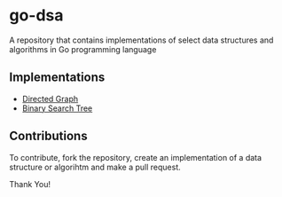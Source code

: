 # go-dsa
A repository that contains implementations of select data structures and algorithms in Go programming language

## Implementations
- [Directed Graph](./pkg/graph)
- [Binary Search Tree](./pkg/bstree) 

## Contributions
To contribute, fork the repository, create an implementation of a data structure or algorihtm and make a pull request.

Thank You!

